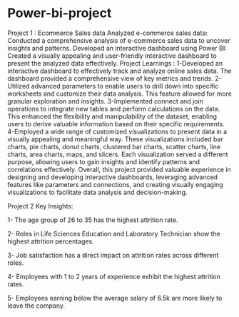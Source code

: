 # Power-bi-project
Project 1 : Ecommerce Sales data
Analyzed e-commerce sales data: Conducted a comprehensive analysis of e-commerce sales data to uncover insights and patterns.
Developed an interactive dashboard using Power BI: Created a visually appealing and user-friendly interactive dashboard to present the analyzed data effectively.
Project Learnings :
1-Developed an interactive dashboard to effectively track and analyze online sales data. The dashboard provided a comprehensive view of key metrics and trends.
2-Utilized advanced parameters to enable users to drill down into specific worksheets and customize their data analysis. This feature allowed for more granular exploration and insights.
3-Implemented connect and join operations to integrate new tables and perform calculations on the data. This enhanced the flexibility and manipulability of the dataset, enabling users to derive valuable information based on their specific requirements.
4-Employed a wide range of customized visualizations to present data in a visually appealing and meaningful way. These visualizations included bar charts, pie charts, donut charts, clustered bar charts, scatter charts, line charts, area charts, maps, and slicers. Each visualization served a different purpose, allowing users to gain insights and identify patterns and correlations effectively.
Overall, this project provided valuable experience in designing and developing interactive dashboards, leveraging advanced features like parameters and connections, and creating visually engaging visualizations to facilitate data analysis and decision-making.

Project 2
Key Insights:

1- The age group of 26 to 35 has the highest attrition rate.

2- Roles in Life Sciences Education and Laboratory Technician show the highest attrition percentages.

3- Job satisfaction has a direct impact on attrition rates across different roles.

4- Employees with 1 to 2 years of experience exhibit the highest attrition rates.

5- Employees earning below the average salary of 6.5k are more likely to leave the company.
